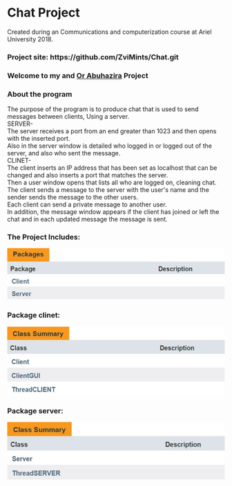 <h1>Chat Project</h1>  
Created during an Communications and computerization course at Ariel University 2018.
<h3>Project site: <a>https://github.com/ZviMints/Chat.git</a></h3>
<h3>Welcome to my and <a href="https://github.com/orabu103">Or Abuhazira</a> Project</h3>
<h3>About the program</h3>

The purpose of the program is to produce chat that is used to send messages between clients, Using a server.
<br>
SERVER-
</br>
The server receives a port from an end greater than 1023 and then opens with the inserted port.
</br>
Also in the server window is detailed who logged in or logged out of the server, and also who sent the message.
</br>
CLINET-
</br>
The client inserts an IP address that has been set as localhost that can be changed and also inserts a port that matches the server.
</br>
Then a user window opens that lists all who are logged on, cleaning chat.
</br>
The client sends a message to the server with the user's name and the sender sends the message to the other users.
</br>
Each client can send a private message to another user.
</br>
In addition, the message window appears if the client has joined or left the chat and in each updated message the message is sent.
</br>



<h3>The Project Includes:</h3>
<img src="./img/packages.jpg" >
<h3>Package clinet:</h3>
<img src="./img/clientpackag.jpg">
<h3>Package server:</h3>
<img src="./img/serverpackag.jpg">



